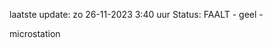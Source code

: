 laatste update: 
zo 26-11-2023  3:40   uur 
Status: FAALT - geel - 
<div class="service Y">microstation</div>